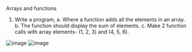 Arrays and functions

1) Write a program,
    a. Where a function adds all the elements in an array. 
    b. The function should display the sum of elements.
    c. Make 2 function calls with array elements- (1, 2, 3) and (4, 5, 6).


![image](https://github.com/Sharath15eUR/NAREESHUD/assets/93960137/ac79d452-befb-43c2-b192-bc8b30baceec)
![image](https://github.com/Sharath15eUR/NAREESHUD/assets/93960137/72f504c3-cd60-43b6-9208-ed6da1068cb6)

